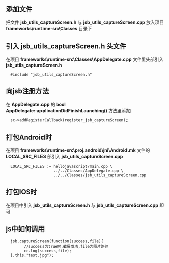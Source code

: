 添加文件
---
把文件 **jsb_utils_captureScreen.h** 与 **jsb_utils_captureScreen.cpp** 放入项目 **frameworks\runtime-src\Classes** 目录下

引入 **jsb_utils_captureScreen.h** 头文件
---
在项目 **frameworks\runtime-src\Classes\AppDelegate.cpp** 文件里头部引入 **jsb_utils_captureScreen.h**

      #include "jsb_utils_captureScreen.h"

向jsb注册方法
---
在 **AppDelegate.cpp** 的 **bool AppDelegate::applicationDidFinishLaunching()** 方法里添加

      sc->addRegisterCallback(register_jsb_captureScreen);


打包Android时
---
在项目 **frameworks\runtime-src\proj.android\jni\Android.mk** 文件的 **LOCAL_SRC_FILES** 部引入 **jsb_utils_captureScreen.cpp**

      LOCAL_SRC_FILES := hellojavascript/main.cpp \
                         ../../Classes/AppDelegate.cpp \
                         ../../Classes/jsb_utils_captureScreen.cpp 
                         
打包IOS时
---
在项目中引入 **jsb_utils_captureScreen.h** 与 **jsb_utils_captureScreen.cpp** 即可

js中如何调用
---
      jsb.captureScreen(function(success,file){
            //success为true时,截屏成功,file为图片路径
            cc.log(success,file);
      },this,"test.jpg");
